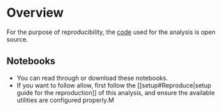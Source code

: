 # Overview

For the purpose of reproducibility, the [code](https://github.com/sunkcosts) used for the analysis is open source.

<!-- You can submit a GitHub issue in the relevant repository if you find any inaccuracies. -->


## Notebooks

- You can read through or download these notebooks.
- If you want to follow allow, first follow the [[setup#Reproduce|setup guide for the reproduction]] of this analysis, and ensure the available utilities are configured properly.M
